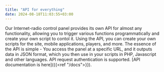 ```yaml
---
title: "API for everything"
date: 2024-08-18T11:03:55+03:00
---
```


Our Internet-radio control panel provides its own API for almost any functionality, allowing you to trigger various functions programmatically and create your own script to contol it. Using the API, you can create your own scripts for the site, mobile applications, players, and more. The essence of the API is simple - You access the panel at a specific URL, and it outputs data in JSON format, which you then use in your scripts in PHP, Javascript and other languages. API request authentication is supported. [API documentation is here]({{<ref "/docs">}}).
